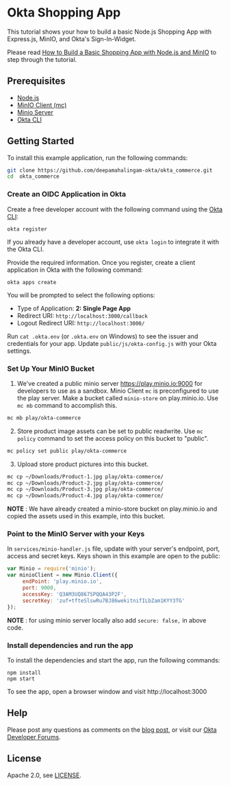 # Okta Shopping App  

This tutorial shows your how to build a basic Node.js Shopping App with Express.js, MinIO, and Okta's Sign-In-Widget.

Please read [How to Build a Basic Shopping App with Node.js and MinIO]() to step through the tutorial.

 
## Prerequisites

* [Node.js](https://nodejs.org/en/)
* [MinIO Client (mc)](https://docs.minio.io/docs/minio-client-quickstart-guide)
* [Minio Server](https://docs.min.io/)
* [Okta CLI](https://cli.okta.com/)

## Getting Started

To install this example application, run the following commands:

```sh
git clone https://github.com/deepamahalingam-okta/okta_commerce.git
cd  okta_commerce
```

### Create an OIDC Application in Okta

Create a free developer account with the following command using the [Okta CLI](https://cli.okta.com):

```shell
okta register
```

If you already have a developer account, use `okta login` to integrate it with the Okta CLI.

Provide the required information. Once you register, create a client application in Okta with the following command:

```shell
okta apps create
```

You will be prompted to select the following options:
- Type of Application: **2: Single Page App**
- Redirect URI: `http://localhost:3000/callback`
- Logout Redirect URI: `http://localhost:3000/`

Run `cat .okta.env` (or `.okta.env` on Windows) to see the issuer and credentials for your app. Update `public/js/okta-config.js` with your Okta settings.


### Set Up Your MinIO Bucket

1. We've created a public minio server https://play.minio.io:9000 for developers to use as a sandbox. Minio Client `mc` is  preconfigured to use the play server. Make a bucket called `minio-store` on play.minio.io. Use `mc mb` command to accomplish this. 

```sh
mc mb play/okta-commerce
```

2. Store product image assets can be set to public readwrite. Use `mc policy` command to set the access policy on this bucket to "public". 

```sh
mc policy set public play/okta-commerce
```

3. Upload store product pictures into this bucket.

```sh
mc cp ~/Downloads/Product-1.jpg play/okta-commerce/
mc cp ~/Downloads/Product-2.jpg play/okta-commerce/
mc cp ~/Downloads/Product-3.jpg play/okta-commerce/
mc cp ~/Downloads/Product-4.jpg play/okta-commerce/
```

**NOTE** : We have already created a minio-store bucket on play.minio.io and copied the assets used in this example, into this bucket.


### Point to the MinIO Server with your Keys

In `services/minio-handler.js` file, update with your server's endpoint, port, access and secret keys. Keys shown in this example are open to the public:


```js
var Minio = require('minio');
var minioClient = new Minio.Client({
 	 endPoint: 'play.minio.io',
     port: 9000,
	 accessKey: 'Q3AM3UQ867SPQQA43P2F',
	 secretKey: 'zuf+tfteSlswRu7BJ86wekitnifILbZam1KYY3TG'
});
```

**NOTE** : for using minio server locally also add ``secure: false,`` in above code.


### Install dependencies and run the app

To install the dependencies and start the app, run the following commands:
```
npm install
npm start
```

To see the app, open a browser window and visit http://localhost:3000


## Help

Please post any questions as comments on the [blog post](), or visit our [Okta Developer Forums](https://devforum.okta.com/).


## License

Apache 2.0, see [LICENSE](LICENSE).
